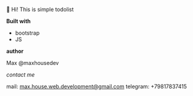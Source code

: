 👋
Hi!
This is simple todolist

**Built with**

- bootstrap
- JS

**author**

Max
@maxhousedev

_contact me_

mail: max.house.web.development@gmail.com
telegram: +79817837415
